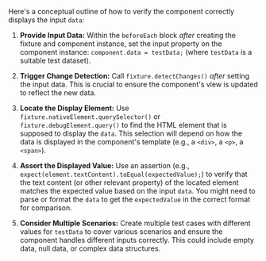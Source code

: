 Here's a conceptual outline of how to verify the component correctly displays the input `data`:

1.  **Provide Input Data:** Within the `beforeEach` block *after* creating the fixture and component instance, set the input property on the component instance: `component.data = testData;` (where `testData` is a suitable test dataset).

2.  **Trigger Change Detection:**  Call `fixture.detectChanges()` *after* setting the input data. This is crucial to ensure the component's view is updated to reflect the new data.

3.  **Locate the Display Element:**  Use `fixture.nativeElement.querySelector()` or `fixture.debugElement.query()` to find the HTML element that is supposed to display the `data`. This selection will depend on how the data is displayed in the component's template (e.g., a `<div>`, a `<p>`, a `<span>`).

4.  **Assert the Displayed Value:** Use an assertion (e.g., `expect(element.textContent).toEqual(expectedValue);`) to verify that the text content (or other relevant property) of the located element matches the expected value based on the input `data`. You might need to parse or format the `data` to get the `expectedValue` in the correct format for comparison.

5.  **Consider Multiple Scenarios:** Create multiple test cases with different values for `testData` to cover various scenarios and ensure the component handles different inputs correctly. This could include empty data, null data, or complex data structures.